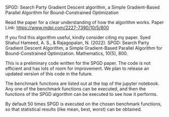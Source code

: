 SPGD: Search Party Gradient Descent algorithm, a Simple Gradient-Based Parallel Algorithm for Bound-Constrained Optimization

Read the paper for a clear understanding of how the algorithm works.
Paper Link: https://www.mdpi.com/2227-7390/10/5/800

If you find this algorithm useful, kindly consider citing my paper.
Syed Shahul Hameed, A. S., & Rajagopalan, N. (2022). SPGD: Search Party Gradient Descent Algorithm, a Simple Gradient-Based Parallel Algorithm for Bound-Constrained Optimization. Mathematics, 10(5), 800.

This is a preliminary code written for the SPGD paper.
The code is not efficient and has lots of room for improvement.
We plan to release an updated version of this code in the future.

The benchmark functions are listed out at the top of the jupyter notebook. Any one of the benchmark functions can
be executed, and then the functions of the SPGD algorithm can be executed to see how it performs.

By default 50 times SPGD is executed on the chosen benchmark functions, so that statistical results (like mean, best, worst) can be obtained. 
